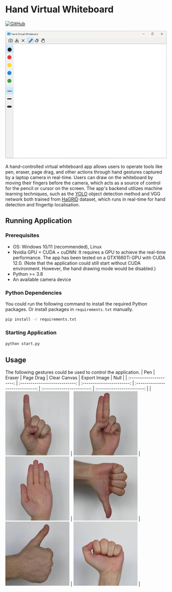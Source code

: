 # Hand Virtual Whiteboard

[![GitHub](https://img.shields.io/badge/github-%23181717.svg?&style=for-the-badge&logo=github&logoColor=white)](https://github.com/RyanXinOne/hand-virtual-whiteboard)

<div align="center"><img src="preview/app.png" /></div>

A hand-controlled virtual whiteboard app allows users to operate tools like pen, eraser, page drag, and other actions through hand gestures captured by a laptop camera in real-time. Users can draw on the whiteboard by moving their fingers before the camera, which acts as a source of control for the pencil or cursor on the screen. The app's backend utilizes machine learning techniques, such as the [YOLO](https://github.com/eriklindernoren/PyTorch-YOLOv3) object detection method and VGG network both trained from [HaGRID](https://github.com/hukenovs/hagrid) dataset, which runs in real-time for hand detection and fingertip localisation.

## Running Application

### Prerequisites

- OS: Windows 10/11 (recommended), Linux
- Nvidia GPU + CUDA + cuDNN: It requires a GPU to achieve the real-time performance. The app has been tested on a GTX1660Ti GPU with CUDA 12.0. (Note that the application could still start without CUDA environment. However, the hand drawing mode would be disabled.)
- Python >= 3.8
- An available camera device

### Python Dependencies

You could run the following command to install the required Python packages. Or install packages in `requirements.txt` manually.

```bash
pip install -r requirements.txt
```

### Starting Application

```bash
python start.py
```

## Usage

The following gestures could be used to control the application.
|           Pen           |            Eraser             |         Page Drag         |          Clear Canvas           |       Export Image        |           Null            |
| :---------------------: | :---------------------------: | :-----------------------: | :-----------------------------: | :-----------------------: | :-----------------------: |
| ![one](preview/one.png) | ![two_up](preview/two_up.png) | ![stop](preview/stop.png) | ![dislike](preview/dislike.png) | ![like](preview/like.png) | ![fist](preview/fist.png) |
